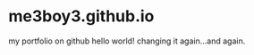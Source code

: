 me3boy3.github.io
=================

my portfolio on github
hello world!
changing it again...and again.
